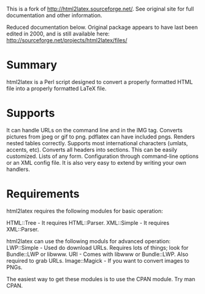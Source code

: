 This is a fork of http://html2latex.sourceforge.net/. See original site for full documentation and other information.

Reduced documentation below. Original package appears to have last been edited in 2000, and is still available here: http://sourceforge.net/projects/html2latex/files/

Summary
=======

html2latex is a Perl script designed to convert a properly formatted HTML file into a properly formatted LaTeX file.

Supports
========

It can handle URLs on the command line and in the IMG tag.
Converts pictures from jpeg or gif to png. pdflatex can have included pngs.
Renders nested tables correctly.
Supports most international characters (umlats, accents, etc).
Converts all headers into sections. This can be easily customized.
Lists of any form.
Configuration through command-line options or an XML config file.
It is also very easy to extend by writing your own handlers.

Requirements
============

html2latex requires the following modules for basic operation:

HTML::Tree - It requires HTML::Parser.
XML::Simple - It requires XML::Parser.


html2latex can use the following moduls for advanced operation:
LWP::Simple - Used do download URLs. Requires lots of things; look for Bundle::LWP or libwww.
URI - Comes with libwww or Bundle::LWP. Also required to grab URLs.
Image::Magick - If you want to convert images to PNGs.

The easiest way to get these modules is to use the CPAN module. Try man CPAN.
